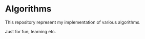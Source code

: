 # Algorithms

This repository represent my implementation of various algorithms.

Just for fun, learning etc.